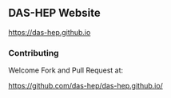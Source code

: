 ## DAS-HEP Website 

https://das-hep.github.io

### Contributing 

Welcome Fork and Pull Request at:

https://github.com/das-hep/das-hep.github.io/





